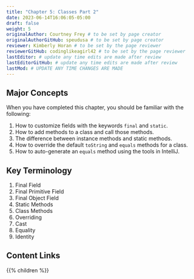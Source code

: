 ```yaml
---
title: "Chapter 5: Classes Part 2"
date: 2023-06-14T16:06:05-05:00
draft: false
weight: 5
originalAuthor: Courtney Frey # to be set by page creator
originalAuthorGitHub: speudusa # to be set by page creator
reviewer: Kimberly Horan # to be set by the page reviewer
reviewerGitHub: codinglikeagirl42 # to be set by the page reviewer
lastEditor: # update any time edits are made after review
lastEditorGitHub: # update any time edits are made after review
lastMod: # UPDATE ANY TIME CHANGES ARE MADE
---
```


## Major Concepts 
When you have completed this chapter, you should be familiar with the following:
1. How to customize fields with the keywords `final` and `static`.
1. How to add methods to a class and call those methods.
1. The difference between instance methods and static methods.
1. How to override the default `toString` and `equals` methods for a class.
1. How to auto-generate an `equals` method using the tools in IntelliJ.

## Key Terminology

1. Final Field
1. Final Primitive Field
1. Final Object Field
1. Static Methods
1. Class Methods
1. Overriding
1. Cast
1. Equality
1. Identity

## Content Links

{{% children %}}
